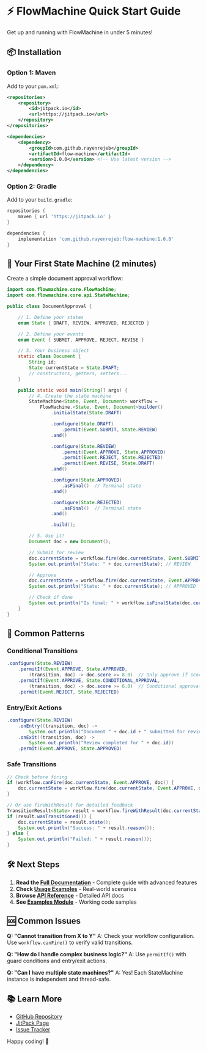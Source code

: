 # ⚡ FlowMachine Quick Start Guide

Get up and running with FlowMachine in under 5 minutes!

## 📦 Installation

### Option 1: Maven

Add to your `pom.xml`:

```xml
<repositories>
    <repository>
        <id>jitpack.io</id>
        <url>https://jitpack.io</url>
    </repository>
</repositories>

<dependencies>
    <dependency>
        <groupId>com.github.rayenrejeb</groupId>
        <artifactId>flow-machine</artifactId>
        <version>1.0.0</version> <!-- Use latest version -->
    </dependency>
</dependencies>
```

### Option 2: Gradle

Add to your `build.gradle`:

```gradle
repositories {
    maven { url 'https://jitpack.io' }
}

dependencies {
    implementation 'com.github.rayenrejeb:flow-machine:1.0.0'
}
```

## 🚀 Your First State Machine (2 minutes)

Create a simple document approval workflow:

```java
import com.flowmachine.core.FlowMachine;
import com.flowmachine.core.api.StateMachine;

public class DocumentApproval {

    // 1. Define your states
    enum State { DRAFT, REVIEW, APPROVED, REJECTED }

    // 2. Define your events
    enum Event { SUBMIT, APPROVE, REJECT, REVISE }

    // 3. Your business object
    static class Document {
        String id;
        State currentState = State.DRAFT;
        // constructors, getters, setters...
    }

    public static void main(String[] args) {
        // 4. Create the state machine
        StateMachine<State, Event, Document> workflow =
            FlowMachine.<State, Event, Document>builder()
                .initialState(State.DRAFT)

                .configure(State.DRAFT)
                    .permit(Event.SUBMIT, State.REVIEW)
                .and()

                .configure(State.REVIEW)
                    .permit(Event.APPROVE, State.APPROVED)
                    .permit(Event.REJECT, State.REJECTED)
                    .permit(Event.REVISE, State.DRAFT)
                .and()

                .configure(State.APPROVED)
                    .asFinal()  // Terminal state
                .and()

                .configure(State.REJECTED)
                    .asFinal()  // Terminal state
                .and()

                .build();

        // 5. Use it!
        Document doc = new Document();

        // Submit for review
        doc.currentState = workflow.fire(doc.currentState, Event.SUBMIT, doc);
        System.out.println("State: " + doc.currentState); // REVIEW

        // Approve
        doc.currentState = workflow.fire(doc.currentState, Event.APPROVE, doc);
        System.out.println("State: " + doc.currentState); // APPROVED

        // Check if done
        System.out.println("Is final: " + workflow.isFinalState(doc.currentState)); // true
    }
}
```

## 🎯 Common Patterns

### Conditional Transitions

```java
.configure(State.REVIEW)
    .permitIf(Event.APPROVE, State.APPROVED,
        (transition, doc) -> doc.score >= 8.0)  // Only approve if score is high
    .permitIf(Event.APPROVE, State.CONDITIONAL_APPROVAL,
        (transition, doc) -> doc.score >= 6.0)  // Conditional approval for medium scores
    .permit(Event.REJECT, State.REJECTED)
```

### Entry/Exit Actions

```java
.configure(State.REVIEW)
    .onEntry((transition, doc) ->
        System.out.println("Document " + doc.id + " submitted for review"))
    .onExit((transition, doc) ->
        System.out.println("Review completed for " + doc.id))
    .permit(Event.APPROVE, State.APPROVED)
```

### Safe Transitions

```java
// Check before firing
if (workflow.canFire(doc.currentState, Event.APPROVE, doc)) {
    doc.currentState = workflow.fire(doc.currentState, Event.APPROVE, doc);
}

// Or use fireWithResult for detailed feedback
TransitionResult<State> result = workflow.fireWithResult(doc.currentState, Event.APPROVE, doc);
if (result.wasTransitioned()) {
    doc.currentState = result.state();
    System.out.println("Success: " + result.reason());
} else {
    System.out.println("Failed: " + result.reason());
}
```

## 🛠️ Next Steps

1. **Read the [Full Documentation](README.md)** - Complete guide with advanced features
2. **Check [Usage Examples](USAGE_EXAMPLES.md)** - Real-world scenarios
3. **Browse [API Reference](STATEMACHINE_API_REFERENCE.md)** - Detailed API docs
4. **See [Examples Module](flowmachine-examples/)** - Working code samples

## 🆘 Common Issues

**Q: "Cannot transition from X to Y"**
A: Check your workflow configuration. Use `workflow.canFire()` to verify valid transitions.

**Q: "How do I handle complex business logic?"**
A: Use `permitIf()` with guard conditions and entry/exit actions.

**Q: "Can I have multiple state machines?"**
A: Yes! Each StateMachine instance is independent and thread-safe.

## 📚 Learn More

- [GitHub Repository](https://github.com/rayenrejeb/flow-machine)
- [JitPack Page](https://jitpack.io/#rayenrejeb/flow-machine)
- [Issue Tracker](https://github.com/rayenrejeb/flow-machine/issues)

Happy coding! 🎉